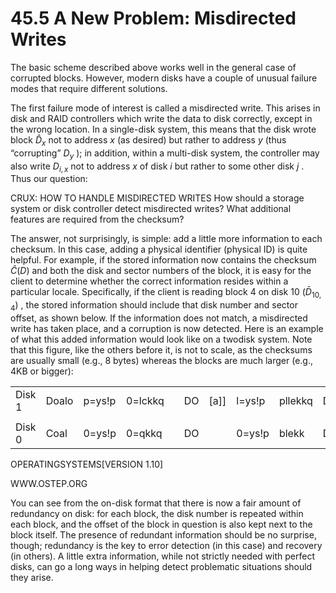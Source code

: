 # 45.5 A New Problem: Misdirected Writes  

The basic scheme described above works well in the general case of corrupted blocks. However, modern disks have a couple of unusual failure modes that require different solutions.  

The first failure mode of interest is called a misdirected write. This arises in disk and RAID controllers which write the data to disk correctly, except in the wrong location. In a single-disk system, this means that the disk wrote block $\hat { D } _ { x }$ not to address $x$ (as desired) but rather to address $y$ (thus “corrupting” $D _ { y }$ ); in addition, within a multi-disk system, the controller may also write $D _ { i , x }$ not to address $x$ of disk $i$ but rather to some other disk $j$ . Thus our question:  

CRUX: HOW TO HANDLE MISDIRECTED WRITES How should a storage system or disk controller detect misdirected writes? What additional features are required from the checksum?  

The answer, not surprisingly, is simple: add a little more information to each checksum. In this case, adding a physical identifier (physical ID) is quite helpful. For example, if the stored information now contains the checksum $\hat { C } ( D )$ and both the disk and sector numbers of the block, it is easy for the client to determine whether the correct information resides within a particular locale. Specifically, if the client is reading block 4 on disk 10 $( \bar { D } _ { 1 0 , 4 } )$ , the stored information should include that disk number and sector offset, as shown below. If the information does not match, a misdirected write has taken place, and a corruption is now detected. Here is an example of what this added information would look like on a twodisk system. Note that this figure, like the others before it, is not to scale, as the checksums are usually small (e.g., 8 bytes) whereas the blocks are much larger (e.g., $4 \mathrm { K B }$ or bigger):  

<html><body><table><tr><td>Disk 1</td><td>Doalo</td><td>p=ys!p</td><td>0=lckkq</td><td></td><td>DO</td><td>[a]]</td><td>l=ys!p</td><td>pllekkq</td><td>D1</td><td></td><td>l=ys!p</td><td></td><td>D2</td></tr><tr><td colspan="2"></td><td></td><td></td><td></td><td colspan="2"></td><td></td><td></td><td></td><td></td><td></td><td></td><td></td></tr><tr><td>Disk 0</td><td>Coal</td><td>0=ys!p</td><td>0=qkkq</td><td></td><td>DO</td><td></td><td>0=ys!p</td><td>blekk</td><td>D1</td><td></td><td>0=ys!p</td><td></td><td>D2</td></tr></table></body></html>  

OPERATINGSYSTEMS[VERSION 1.10]  

WWW.OSTEP.ORG  

You can see from the on-disk format that there is now a fair amount of redundancy on disk: for each block, the disk number is repeated within each block, and the offset of the block in question is also kept next to the block itself. The presence of redundant information should be no surprise, though; redundancy is the key to error detection (in this case) and recovery (in others). A little extra information, while not strictly needed with perfect disks, can go a long ways in helping detect problematic situations should they arise.  

